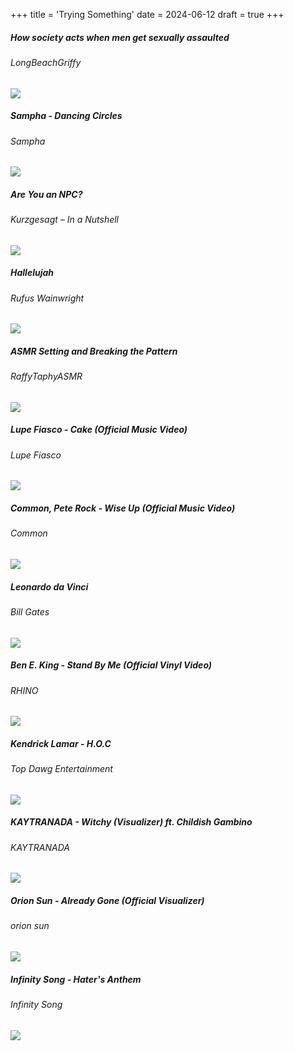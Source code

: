 +++
title = 'Trying Something'
date = 2024-06-12
draft = true
+++

##### How society acts when men get sexually assaulted

###### LongBeachGriffy

[![](https://markdown-videos-api.jorgenkh.no/youtube/6zM8Dj0lK8E)](https://youtu.be/6zM8Dj0lK8E)

##### Sampha - Dancing Circles

###### Sampha

[![](https://markdown-videos-api.jorgenkh.no/youtube/UhE5io7Nyk4)](https://youtu.be/UhE5io7Nyk4)

##### Are You an NPC?

###### Kurzgesagt – In a Nutshell

[![](https://markdown-videos-api.jorgenkh.no/youtube/UebSfjmQNvs)](https://youtu.be/UebSfjmQNvs)

##### Hallelujah

###### Rufus Wainwright

[![](https://markdown-videos-api.jorgenkh.no/youtube/7iDfvoqOhD8)](https://youtu.be/7iDfvoqOhD8)

##### ASMR Setting and Breaking the Pattern

###### RaffyTaphyASMR

[![](https://markdown-videos-api.jorgenkh.no/youtube/fBWLNpNjGCY)](https://youtu.be/fBWLNpNjGCY)

##### Lupe Fiasco - Cake (Official Music Video)

###### Lupe Fiasco

[![](https://markdown-videos-api.jorgenkh.no/youtube/L_brIj-go8U)](https://youtu.be/L_brIj-go8U)

##### Common, Pete Rock - Wise Up (Official Music Video)

###### Common

[![](https://markdown-videos-api.jorgenkh.no/youtube/qEdop3Wc-jc)](https://youtu.be/qEdop3Wc-jc)

##### Leonardo da Vinci

###### Bill Gates

[![](https://markdown-videos-api.jorgenkh.no/youtube/oOUjIcH67y8)](https://youtu.be/oOUjIcH67y8)

##### Ben E. King - Stand By Me (Official Vinyl Video)

###### RHINO

[![](https://markdown-videos-api.jorgenkh.no/youtube/z5i9vT8wGY8)](https://youtu.be/z5i9vT8wGY8)

##### Kendrick Lamar - H.O.C

###### Top Dawg Entertainment

[![](https://markdown-videos-api.jorgenkh.no/youtube/srXoMO59smM)](https://youtu.be/srXoMO59smM)

##### KAYTRANADA - Witchy (Visualizer) ft. Childish Gambino

###### KAYTRANADA

[![](https://markdown-videos-api.jorgenkh.no/youtube/621srMtTkbE)](https://youtu.be/621srMtTkbE)

##### Orion Sun - Already Gone (Official Visualizer)

###### orion sun

[![](https://markdown-videos-api.jorgenkh.no/youtube/f3CHZYGc5Aw)](https://youtu.be/f3CHZYGc5Aw)

##### Infinity Song - Hater's Anthem

###### Infinity Song

[![](https://markdown-videos-api.jorgenkh.no/youtube/v9y51akm3N4)](https://youtu.be/v9y51akm3N4)
